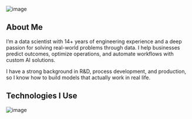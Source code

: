 ![image](https://github.com/user-attachments/assets/d02a4aae-60fa-4f2b-bd8f-7fce20b565d4)

<h2 align="left">About Me</h2>

<p align="left">
I’m a data scientist with 14+ years of engineering experience and a deep passion for solving real-world problems through data. I help businesses predict outcomes, optimize operations, and automate workflows with custom AI solutions.
</p>

<p align="left">
I have a strong background in R&D, process development, and production, so I know how to build models that actually work in real life.
</p>


<h2 align="left">Technologies I Use</h2>

![image](https://github.com/user-attachments/assets/ba0226a9-7970-4290-84e3-1e26d119d19d)


